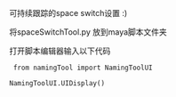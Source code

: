 可持续跟踪的space switch设置 :)

将spaceSwitchTool.py 放到maya脚本文件夹

打开脚本编辑器输入以下代码 

` from namingTool import NamingToolUI`

`NamingToolUI.UIDisplay() ` 

